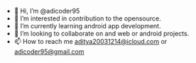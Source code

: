 - 👋 Hi, I’m @adicoder95
- 👀 I’m interested in contribution to the opensource.
- 🌱 I’m currently learning android app development.
- 💞️ I’m looking to collaborate on and web or android projects.
- 📫 How to reach me aditya20031214@icloud.com or adicoder95@gmail.com


